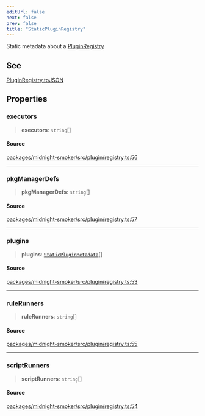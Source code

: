 ```yaml
---
editUrl: false
next: false
prev: false
title: "StaticPluginRegistry"
---
```


Static metadata about a [PluginRegistry](/api/midnight-smoker/midnight-smoker/classes/pluginregistry/)

## See

[PluginRegistry.toJSON](../classes/PluginRegistry.md#tojson)

## Properties

### executors

> **executors**: `string`[]

#### Source

[packages/midnight-smoker/src/plugin/registry.ts:56](https://github.com/boneskull/midnight-smoker/blob/417858b/packages/midnight-smoker/src/plugin/registry.ts#L56)

***

### pkgManagerDefs

> **pkgManagerDefs**: `string`[]

#### Source

[packages/midnight-smoker/src/plugin/registry.ts:57](https://github.com/boneskull/midnight-smoker/blob/417858b/packages/midnight-smoker/src/plugin/registry.ts#L57)

***

### plugins

> **plugins**: [`StaticPluginMetadata`](/api/midnight-smoker/midnight-smoker/plugin/interfaces/staticpluginmetadata/)[]

#### Source

[packages/midnight-smoker/src/plugin/registry.ts:53](https://github.com/boneskull/midnight-smoker/blob/417858b/packages/midnight-smoker/src/plugin/registry.ts#L53)

***

### ruleRunners

> **ruleRunners**: `string`[]

#### Source

[packages/midnight-smoker/src/plugin/registry.ts:55](https://github.com/boneskull/midnight-smoker/blob/417858b/packages/midnight-smoker/src/plugin/registry.ts#L55)

***

### scriptRunners

> **scriptRunners**: `string`[]

#### Source

[packages/midnight-smoker/src/plugin/registry.ts:54](https://github.com/boneskull/midnight-smoker/blob/417858b/packages/midnight-smoker/src/plugin/registry.ts#L54)
